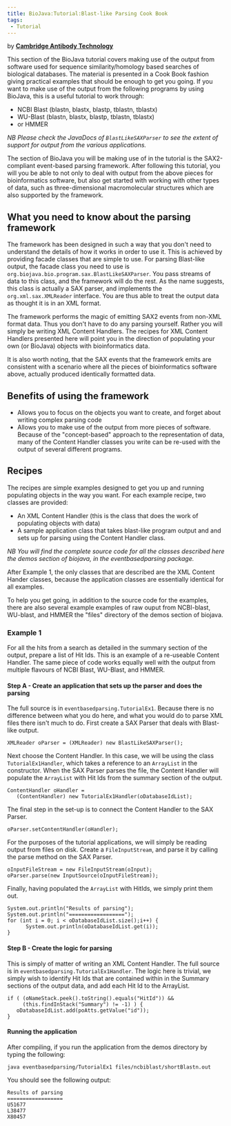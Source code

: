 ```yaml
---
title: BioJava:Tutorial:Blast-like Parsing Cook Book
tags:
 - Tutorial
---
```


by **[Cambridge Antibody
Technology](mailto:bioinformatics@CambridgeAntibody.com)**

This section of the BioJava tutorial covers making use of the output
from software used for sequence similarity/homology based searches of
biological databases. The material is presented in a Cook Book fashion
giving practical examples that should be enough to get you going. If you
want to make use of the output from the following programs by using
BioJava, this is a useful tutorial to work through:

-   NCBI Blast (blastn, blastx, blastp, tblastn, tblastx)
-   WU-Blast (blastn, blastx, blastp, tblastn, tblastx)
-   or HMMER

*NB Please check the JavaDocs of `BlastLikeSAXParser` to see the extent
of support for output from the various applications.*

The section of BioJava you will be making use of in the tutorial is the
SAX2-compliant event-based parsing framework. After following this
tutorial, you will you be able to not only to deal with output from the
above pieces for bioinformatics software, but also get started with
working with other types of data, such as three-dimensional
macromolecular structures which are also supported by the framework.

What you need to know about the parsing framework
-------------------------------------------------

The framework has been designed in such a way that you don't need to
understand the details of how it works in order to use it. This is
achieved by providing facade classes that are simple to use. For parsing
Blast-like output, the facade class you need to use is
`org.biojava.bio.program.sax.BlastLikeSAXParser`. You pass streams of
data to this class, and the framework will do the rest. As the name
suggests, this class is actually a SAX parser, and implements the
`org.xml.sax.XMLReader` interface. You are thus able to treat the output
data as thought it is in an XML format.

The framework performs the magic of emitting SAX2 events from non-XML
format data. Thus you don't have to do any parsing yourself. Rather you
will simply be writing XML Content Handlers. The recipes for XML Content
Handlers presented here will point you in the direction of populating
your own (or BioJava) objects with bioinformatics data.

It is also worth noting, that the SAX events that the framework emits
are consistent with a scenario where all the pieces of bioinformatics
software above, actually produced identically formatted data.

Benefits of using the framework
-------------------------------

-   Allows you to focus on the objects you want to create, and forget
    about writing complex parsing code
-   Allows you to make use of the output from more pieces of software.
    Because of the "concept-based" approach to the representation of
    data, many of the Content Handler classes you write can be re-used
    with the output of several different programs.

Recipes
-------

The recipes are simple examples designed to get you up and running
populating objects in the way you want. For each example recipe, two
classes are provided:

-   An XML Content Handler (this is the class that does the work of
    populating objects with data)
-   A sample application class that takes blast-like program output and
    and sets up for parsing using the Content Handler class.

*NB You will find the complete source code for all the classes described
here the demos section of biojava, in the eventbasedparsing package.*

After Example 1, the only classes that are described are the XML Content
Hander classes, because the application classes are essentially
identical for all examples.

To help you get going, in addition to the source code for the examples,
there are also several example examples of raw ouput from NCBI-blast,
WU-blast, and HMMER the "files" directory of the demos section of
biojava.

### Example 1

For all the hits from a search as detailed in the summary section of the
output, prepare a list of Hit Ids. This is an example of a re-useable
Content Handler. The same piece of code works equally well with the
output from multiple flavours of NCBI Blast, WU-Blast, and HMMER.

#### Step A - Create an application that sets up the parser and does the parsing

The full source is in `eventbasedparsing.TutorialEx1`. Because there is
no difference between what you do here, and what you would do to parse
XML files there isn't much to do. First create a SAX Parser that deals
with Blast-like output.

    XMLReader oParser = (XMLReader) new BlastLikeSAXParser(); 

Next choose the Content Handler. In this case, we will be using the
class `TutorialEx1Handler`, which takes a reference to an `ArrayList` in
the constructor. When the SAX Parser parses the file, the Content
Handler will populate the `ArrayList` with Hit Ids from the summary
section of the output.

    ContentHandler oHandler =
       (ContentHandler) new TutorialEx1Handler(oDatabaseIdList);  

The final step in the set-up is to connect the Content Handler to the
SAX Parser.

    oParser.setContentHandler(oHandler); 

For the purposes of the tutorial applications, we will simply be reading
output from files on disk. Create a `FileInputStream`, and parse it by
calling the parse method on the SAX Parser.

    oInputFileStream = new FileInputStream(oInput);
    oParser.parse(new InputSource(oInputFileStream));

Finally, having populated the `ArrayList` with HitIds, we simply print
them out.

    System.out.println("Results of parsing");
    System.out.println("==================");
    for (int i = 0; i < oDatabaseIdList.size();i++) {
          System.out.println(oDatabaseIdList.get(i));
    }

#### Step B - Create the logic for parsing

This is simply of matter of writing an XML Content Handler. The full
source is in `eventbasedparsing.TutorialEx1Handler`. The logic here is
trivial, we simply wish to identify Hit Ids that are contained within in
the Summary sections of the output data, and add each Hit Id to the
ArrayList.

    if ( (oNameStack.peek().toString().equals("HitId")) &&
         (this.findInStack("Summary") != -1) ) {
       oDatabaseIdList.add(poAtts.getValue("id"));
    }

#### Running the application

After compiling, if you run the application from the demos directory by
typing the following:

    java eventbasedparsing/TutorialEx1 files/ncbiblast/shortBlastn.out

You should see the following output:

    Results of parsing
    ==================
    U51677
    L38477
    X80457
